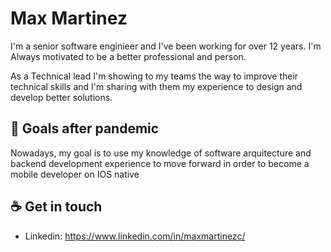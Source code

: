 # Max Martinez

I'm a senior software enginieer and I've been working for over 12 years. I'm Always motivated to be a better professional and person. 

As a Technical lead I'm showing to my teams the way to improve their technical skills and I'm sharing with them my experience to design and develop better solutions. 

<!--
## How I work

Safety and trust
-->

## :rocket: Goals after pandemic
Nowadays, my goal is to use my knowledge of software arquitecture and backend development experience to move forward in order to become a mobile developer on IOS native

## :coffee: Get in touch
* Linkedin: https://www.linkedin.com/in/maxmartinezc/
